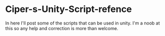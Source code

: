 # Ciper-s-Unity-Script-refence
In here I'll post some of the scripts that can be used in unity. I'm a noob at this so any help and correction is more than welcome.
